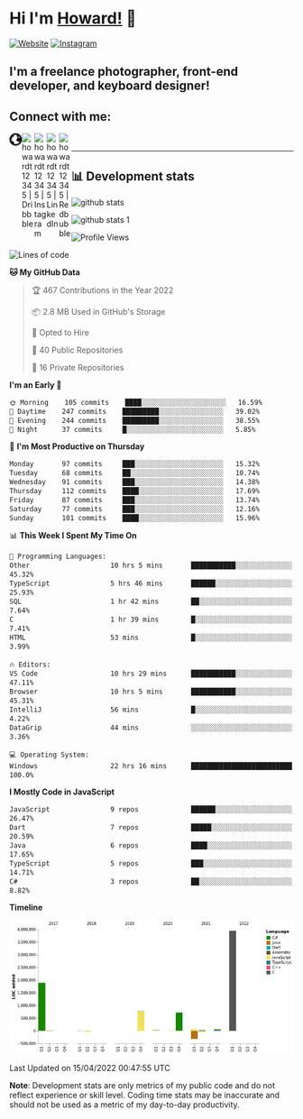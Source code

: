 # Hi I'm [Howard!][website] 👋

[![Website](https://img.shields.io/website?label=howardt12345.com&style=for-the-badge&url=https%3A%2F%2Fhowardt12345.com)](https://howardt12345.com)
[![Instagram](https://img.shields.io/badge/instagram-%23E4405F.svg?&style=for-the-badge&logo=instagram&logoColor=white)](https://instagram.com/howardt12345)

I'm a freelance photographer, front-end developer, and keyboard designer!
---

## Connect with me:

[<img align="left" alt="howardt12345.com" width="22px" src="https://raw.githubusercontent.com/iconic/open-iconic/master/svg/globe.svg" />][website]
[<img align="left" alt="howardt12345 | Dribbble" width="22px" src="https://cdn.jsdelivr.net/npm/simple-icons@v3/icons/dribbble.svg" />][dribbble]
[<img align="left" alt="howardt12345 | Instagram" width="22px" src="https://cdn.jsdelivr.net/npm/simple-icons@v3/icons/instagram.svg" />][instagram]
[<img align="left" alt="howardt12345 | LinkedIn" width="22px" src="https://cdn.jsdelivr.net/npm/simple-icons@v3/icons/linkedin.svg" />][linkedin]
[<img align="left" alt="howardt12345 | Redbubble" width="22px" src="https://cdn.jsdelivr.net/npm/simple-icons@v3/icons/redbubble.svg" />][redbubble]

<br />

---

## 📊 Development stats

![github stats](https://github-readme-stats.vercel.app/api?username=howardt12345&show_icons=true&hide_border=true&theme=dark&hide=contribs,issues)

![github stats 1](https://github-readme-stats.vercel.app/api/top-langs?username=howardt12345&langs_count=8&show_icons=true&hide_border=true&theme=dark&layout=compact)

<!--START_SECTION:waka-->
![Profile Views](http://img.shields.io/badge/Profile%20Views-1-blue)

![Lines of code](https://img.shields.io/badge/From%20Hello%20World%20I%27ve%20Written-7%20Million%20lines%20of%20code-blue)

**🐱 My GitHub Data** 

> 🏆 467 Contributions in the Year 2022
 > 
> 📦 2.8 MB Used in GitHub's Storage 
 > 
> 💼 Opted to Hire
 > 
> 📜 40 Public Repositories 
 > 
> 🔑 16 Private Repositories  
 > 
**I'm an Early 🐤** 

```text
🌞 Morning    105 commits    ████░░░░░░░░░░░░░░░░░░░░░   16.59% 
🌆 Daytime    247 commits    █████████░░░░░░░░░░░░░░░░   39.02% 
🌃 Evening    244 commits    █████████░░░░░░░░░░░░░░░░   38.55% 
🌙 Night      37 commits     █░░░░░░░░░░░░░░░░░░░░░░░░   5.85%

```
📅 **I'm Most Productive on Thursday** 

```text
Monday       97 commits     ███░░░░░░░░░░░░░░░░░░░░░░   15.32% 
Tuesday      68 commits     ██░░░░░░░░░░░░░░░░░░░░░░░   10.74% 
Wednesday    91 commits     ███░░░░░░░░░░░░░░░░░░░░░░   14.38% 
Thursday     112 commits    ████░░░░░░░░░░░░░░░░░░░░░   17.69% 
Friday       87 commits     ███░░░░░░░░░░░░░░░░░░░░░░   13.74% 
Saturday     77 commits     ███░░░░░░░░░░░░░░░░░░░░░░   12.16% 
Sunday       101 commits    ████░░░░░░░░░░░░░░░░░░░░░   15.96%

```


📊 **This Week I Spent My Time On** 

```text
💬 Programming Languages: 
Other                    10 hrs 5 mins       ███████████░░░░░░░░░░░░░░   45.32% 
TypeScript               5 hrs 46 mins       ██████░░░░░░░░░░░░░░░░░░░   25.93% 
SQL                      1 hr 42 mins        ██░░░░░░░░░░░░░░░░░░░░░░░   7.64% 
C                        1 hr 39 mins        █░░░░░░░░░░░░░░░░░░░░░░░░   7.41% 
HTML                     53 mins             █░░░░░░░░░░░░░░░░░░░░░░░░   3.99%

🔥 Editors: 
VS Code                  10 hrs 29 mins      ███████████░░░░░░░░░░░░░░   47.11% 
Browser                  10 hrs 5 mins       ███████████░░░░░░░░░░░░░░   45.31% 
IntelliJ                 56 mins             █░░░░░░░░░░░░░░░░░░░░░░░░   4.22% 
DataGrip                 44 mins             ░░░░░░░░░░░░░░░░░░░░░░░░░   3.36%

💻 Operating System: 
Windows                  22 hrs 16 mins      █████████████████████████   100.0%

```

**I Mostly Code in JavaScript** 

```text
JavaScript               9 repos             ██████░░░░░░░░░░░░░░░░░░░   26.47% 
Dart                     7 repos             █████░░░░░░░░░░░░░░░░░░░░   20.59% 
Java                     6 repos             ████░░░░░░░░░░░░░░░░░░░░░   17.65% 
TypeScript               5 repos             ███░░░░░░░░░░░░░░░░░░░░░░   14.71% 
C#                       3 repos             ██░░░░░░░░░░░░░░░░░░░░░░░   8.82%

```


**Timeline**

![Chart not found](https://raw.githubusercontent.com/howardt12345/howardt12345/master/charts/bar_graph.png) 


 Last Updated on 15/04/2022 00:47:55 UTC
<!--END_SECTION:waka-->

**Note**: Development stats are only metrics of my public code and do not reflect experience or skill level. Coding time stats may be inaccurate and should not be used as a metric of my day-to-day productivity.

[website]: https://howardt12345.com
[dribbble]: https://dribbble.com/howardt12345
[instagram]: https://instagram.com/howardt12345
[linkedin]: https://linkedin.com/in/howardt12345
[redbubble]: https://www.redbubble.com/people/howardt12345/
